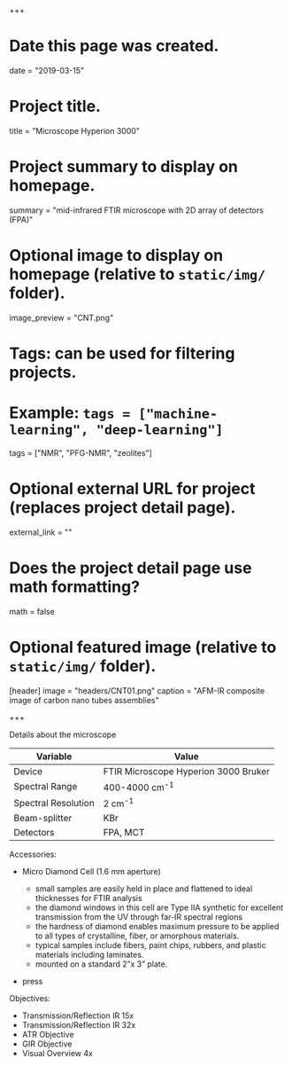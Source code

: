 +++
# Date this page was created.
date = "2019-03-15"

# Project title.
title = "Microscope Hyperion 3000"

# Project summary to display on homepage.
summary = "mid-infrared FTIR microscope with 2D array of detectors (FPA)"

# Optional image to display on homepage (relative to `static/img/` folder).
image_preview = "CNT.png"

# Tags: can be used for filtering projects.
# Example: `tags = ["machine-learning", "deep-learning"]`
tags = ["NMR", "PFG-NMR", "zeolites"]

# Optional external URL for project (replaces project detail page).
external_link = ""

# Does the project detail page use math formatting?
math = false

# Optional featured image (relative to `static/img/` folder).
[header]
image = "headers/CNT01.png"
caption = "AFM-IR composite image of carbon nano tubes assemblies"

+++

Details about the microscope

|  Variable | Value |
| --- | --- |
|  Device | FTIR Microscope Hyperion 3000 Bruker |
|  Spectral Range | 400-4000 cm<sup>-1</sup>|
|  Spectral Resolution | 2 cm<sup>-1</sup>|
|  Beam-splitter | KBr |
|  Detectors | FPA, MCT |

Accessories:
- Micro Diamond Cell (1.6 mm aperture)
  - small samples are easily held in place and flattened to ideal thicknesses for FTIR analysis
  - the diamond windows in this cell are Type IIA synthetic for excellent transmission from the UV through far-IR spectral regions
  - the hardness of diamond enables maximum pressure to be applied to all types of crystalline, fiber, or amorphous materials. 
  - typical samples include fibers, paint chips, rubbers, and plastic materials including laminates. 
  - mounted on a standard 2”x 3” plate.
 
- press


Objectives:
- Transmission/Reflection IR 15x 
- Transmission/Reflection IR 32x 
- ATR Objective
- GIR Objective
- Visual Overview 4x
